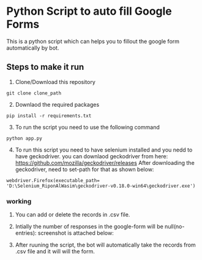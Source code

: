 # Python Script to auto fill Google Forms

This is a python script which can helps you to fillout the google form automatically by bot.

## Steps to make it run

1. Clone/Download this repository
```
git clone clone_path
```
2. Downlaod the required packages 
```
pip install -r requirements.txt
```

3. To run the script you need to use the following command
```
python app.py
```

4. To run this script you need to have selenium installed and you nedd to have geckodriver.
you can downlaod geckodriver from here: https://github.com/mozilla/geckodriver/releases
After downloading the geckodriver, need to set-path for that as shown below:
```
webdriver.Firefox(executable_path=
'D:\Selenium_RiponAlWasim\geckodriver-v0.18.0-win64\geckodriver.exe')
```
### working
1. You can add or delete the records in .csv file.

2. Intially the number of responses in the google-form will be null(no-entries):
 screenshot is attached below:

3. After ruuning the script, the bot will automatically take the records from .csv file and it will will the form.
